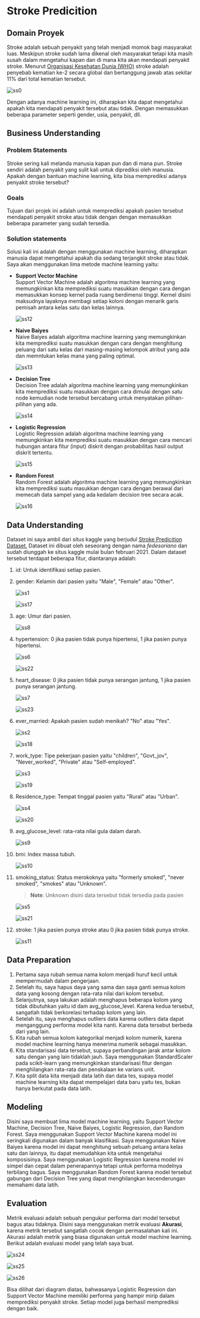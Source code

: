 # Stroke Predicition

## Domain Proyek

Stroke adalah sebuah penyakit yang telah menjadi momok bagi masyarakat luas. Meskipun stroke sudah lama dikenal oleh masyarakat tetapi kita masih susah dalam mengetahui kapan dan di mana kita akan mendapati penyakit stroke. Menurut [Organisasi Kesehatan Dunia (WHO)](https://www.who.int/news-room/fact-sheets/detail/the-top-10-causes-of-death) stroke adalah penyebab kematian ke-2 secara global dan bertanggung jawab atas sekitar 11% dari total kematian tersebut.

![ss0](https://res.cloudinary.com/hafidhsoekma/image/upload/v1633055850/Random/ss0_dj72ig.png)

Dengan adanya machine learning ini, diharapkan kita dapat mengetahui apakah kita mendapati penyakit tersebut atau tidak. Dengan memasukkan beberapa parameter seperti gender, usia, penyakit, dll.

## Business Understanding

### Problem Statements

Stroke sering kali melanda manusia kapan pun dan di mana pun. Stroke sendiri adalah penyakit yang sulit kali untuk diprediksi oleh manusia. Apakah dengan bantuan machine learning, kita bisa memprediksi adanya penyakit stroke tersebut?

### Goals

Tujuan dari projek ini adalah untuk memprediksi apakah pasien tersebut mendapati penyakit stroke atau tidak dengan dengan memasukkan beberapa parameter yang sudah tersedia.

### Solution statements

Solusi kali ini adalah dengan menggunakan machine learning, diharapkan manusia dapat mengetahui apakah dia sedang terjangkit stroke atau tidak. Saya akan menggunakan lima metode machine learning yaitu:

-   **Support Vector Machine** \
    Support Vector Machine adalah algoritma machine learning yang memungkinkan kita memprediksi suatu masukkan dengan cara dengan memasukkan konsep kernel pada ruang berdimensi tinggi. Kernel disini maksudnya layaknya membagi setiap koloni dengan menarik garis pemisah antara kelas satu dan kelas lainnya.

    ![ss12](https://res.cloudinary.com/hafidhsoekma/image/upload/v1633055852/Random/ss12_y3nteu.png)

-   **Naive Baiyes** \
    Naive Baiyes adalah algoritma machine learning yang memungkinkan kita memprediksi suatu masukkan dengan cara dengan menghitung peluang dari satu kelas dari masing-masing kelompok atribut yang ada dan memntukan kelas mana yang paling optimal.

    ![ss13](https://res.cloudinary.com/hafidhsoekma/image/upload/v1633055853/Random/ss13_skdgum.png)

-   **Decision Tree** \
    Decision Tree adalah algoritma machine learning yang memungkinkan kita memprediksi suatu masukkan dengan cara dimulai dengan satu node kemudian node tersebut bercabang untuk menyatakan pilihan-pilihan yang ada.

    ![ss14](https://res.cloudinary.com/hafidhsoekma/image/upload/v1633055854/Random/ss14_iwyebh.jpg)

-   **Logistic Regression** \
    Logistic Regression adalah algoritma machine learning yang memungkinkan kita memprediksi suatu masukkan dengan cara mencari hubungan antara fitur (input) diskrit dengan probabilitas hasil output diskrit tertentu.

    ![ss15](https://res.cloudinary.com/hafidhsoekma/image/upload/v1633055854/Random/ss15_tvkb43.png)

-   **Random Forest** \
    Random Forest adalah algoritma machine learning yang memungkinkan kita memprediksi suatu masukkan dengan cara dengan berawal dari memecah data sampel yang ada kedalam decision tree secara acak.

    ![ss16](https://res.cloudinary.com/hafidhsoekma/image/upload/v1633055854/Random/ss16_lemvpk.jpg)

## Data Understanding

Dataset ini saya ambil dari situs kaggle yang berjudul [Stroke Predicition Dataset.](https://www.kaggle.com/fedesoriano/stroke-prediction-dataset) Dataset ini dibuat oleh seseorang dengan nama *fedesoriano* dan sudah diunggah ke situs kaggle mulai bulan februari 2021. Dalam dataset tersebut terdapat beberapa fitur, diantaranya adalah:

1. id: Untuk identifikasi setiap pasien.
2. gender: Kelamin dari pasien yaitu "Male", "Female" atau "Other".

    ![ss1](https://res.cloudinary.com/hafidhsoekma/image/upload/v1633055850/Random/ss1_drxrps.png)

    ![ss17](https://res.cloudinary.com/hafidhsoekma/image/upload/v1633055853/Random/ss17_gwjlls.png)

3. age: Umur dari pasien.

    ![ss8](https://res.cloudinary.com/hafidhsoekma/image/upload/v1633055851/Random/ss8_rhq1oj.png)

4. hypertension: 0 jika pasien tidak punya hipertensi, 1 jika pasien punya hipertensi.

    ![ss6](https://res.cloudinary.com/hafidhsoekma/image/upload/v1633055851/Random/ss6_dg3bag.png)

    ![ss22](https://res.cloudinary.com/hafidhsoekma/image/upload/v1633055855/Random/ss22_wfnqes.png)

5. heart_disease: 0 jika pasien tidak punya serangan jantung, 1 jika pasien punya serangan jantung.

    ![ss7](https://res.cloudinary.com/hafidhsoekma/image/upload/v1633055851/Random/ss7_g7f5rl.png)

    ![ss23](https://res.cloudinary.com/hafidhsoekma/image/upload/v1633055855/Random/ss23_fbx8ql.png)

6. ever_married: Apakah pasien sudah menikah? "No" atau "Yes".

    ![ss2](https://res.cloudinary.com/hafidhsoekma/image/upload/v1633055850/Random/ss2_e3cawg.png)

    ![ss18](https://res.cloudinary.com/hafidhsoekma/image/upload/v1633055854/Random/ss18_uvylcn.png)

7. work_type: Tipe pekerjaan pasien yaitu "children", "Govt_jov", "Never_worked", "Private" atau "Self-employed".

    ![ss3](https://res.cloudinary.com/hafidhsoekma/image/upload/v1633055850/Random/ss3_hnvpfx.png)

    ![ss19](https://res.cloudinary.com/hafidhsoekma/image/upload/v1633055854/Random/ss19_yrhpkn.png)

8. Residence_type: Tempat tinggal pasien yaitu "Rural" atau "Urban".

    ![ss4](https://res.cloudinary.com/hafidhsoekma/image/upload/v1633055851/Random/ss4_qlqhgp.png)

    ![ss20](https://res.cloudinary.com/hafidhsoekma/image/upload/v1633055854/Random/ss20_hml59o.png)

9. avg_glucose_level: rata-rata nilai gula dalam darah.

    ![ss9](https://res.cloudinary.com/hafidhsoekma/image/upload/v1633055851/Random/ss9_lutxhz.png)

10. bmi: Index massa tubuh.

    ![ss10](https://res.cloudinary.com/hafidhsoekma/image/upload/v1633055852/Random/ss10_ynecw7.png)

11. smoking_status: Status merokoknya yaitu "formerly smoked", "never smoked", "smokes" atau "Unknown".

    > **Note**: Unknown disini data tersebut tidak tersedia pada pasien

    ![ss5](https://res.cloudinary.com/hafidhsoekma/image/upload/v1633055851/Random/ss5_bkp9ko.png)

    ![ss21](https://res.cloudinary.com/hafidhsoekma/image/upload/v1633055854/Random/ss21_tgnm0q.png)

12. stroke: 1 jika pasien punya stroke atau 0 jika pasien tidak punya stroke.

    ![ss11](https://res.cloudinary.com/hafidhsoekma/image/upload/v1633055852/Random/ss11_km5sfm.png)

## Data Preparation

1. Pertama saya rubah semua nama kolom menjadi huruf kecil untuk mempermudah dalam pengerjaan.
2. Setelah itu, saya hapus daya yang sama dan saya ganti semua kolom data yang kosong dengan rata-rata nilai dari kolom tersebut.
3. Selanjutnya, saya lakukan adalah menghapus beberapa kolom yang tidak dibutuhkan yaitu id dam avg_glucose_level. Karena kedua tersebut, sangatlah tidak berkorelasi terhadap kolom yang lain.
4. Setelah itu, saya menghapus outliers data karena outliers data dapat menganggung performa model kita nanti. Karena data tersebut berbeda dari yang lain.
5. Kita rubah semua kolom kategorikal menjadi kolom numerik, karena model machine learning hanya menerima numerik sebagai masukkan.
6. Kita standarisasi data tersebut, supaya perbandingan jarak antar kolom satu dengan yang lain tidaklah jauh. Saya menggunakan StandardScaler pada scikit-learn yang memungkinkan standarisasi fitur dengan menghilangkan rata-rata dan penskalaan ke varians unit.
7. Kita split data kita menjadi data latih dan data tes, supaya model machine learning kita dapat mempelajari data baru yaitu tes, bukan hanya berkutat pada data latih.

## Modeling

Disini saya membuat lima model machine learning, yaitu Support Vector Machine, Decision Tree, Naive Baiyes, Logistic Regression, dan Random Forest. Saya menggunakan Support Vector Machine karena model ini seringkali digunakan dalam banyak klasifikasi. Saya menggunakan Naive Baiyes karena model ini dapat menghitung sebuah peluang antara kelas satu dan lainnya, itu dapat memudahkan kita untuk mengetahui komposisinya. Saya menggunakan Logistic Regression karena model ini simpel dan cepat dalam penerapannya tetapi untuk performa modelnya terbilang bagus. Saya menggunakan Random Forest karena model tersebut gabungan dari Decision Tree yang dapat menghilangkan kecenderungan memahami data latih.

## Evaluation

Metrik evaluasi adalah sebuah pengukur performa dari model tersebut bagus atau tidaknya. Disini saya menggunakan metrik evaluasi **Akurasi**, karena metrik tersebut sangatlah cocok dengan permasalahan kali ini. Akurasi adalah metrik yang biasa digunakan untuk model machine learning. Berikut adalah evaluasi model yang telah saya buat.

![ss24](https://res.cloudinary.com/hafidhsoekma/image/upload/v1633055855/Random/ss24_eo1zeu.png)

![ss25](https://res.cloudinary.com/hafidhsoekma/image/upload/v1633055855/Random/ss25_ruhs2y.png)

![ss26](https://res.cloudinary.com/hafidhsoekma/image/upload/v1633055855/Random/ss26_rv1emi.png)

Bisa dilihat dari diagram diatas, bahwasanya Logistic Regression dan Support Vector Machine memiliki performa yang hampir mirip dalam memprediksi penyakit stroke. Setiap model juga berhasil memprediksi dengan baik.
